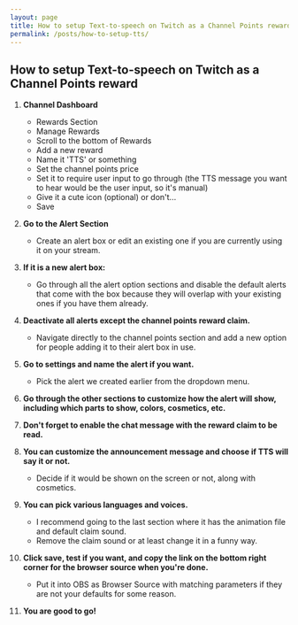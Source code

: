 ```yaml
---
layout: page
title: How to setup Text-to-speech on Twitch as a Channel Points reward
permalink: /posts/how-to-setup-tts/
---
```


## How to setup Text-to-speech on Twitch as a Channel Points reward

1. **Channel Dashboard**
    - Rewards Section
    - Manage Rewards
    - Scroll to the bottom of Rewards
    - Add a new reward
    - Name it 'TTS' or something
    - Set the channel points price
    - Set it to require user input to go through (the TTS message you want to hear would be the user input, so it's manual)
    - Give it a cute icon (optional) or don't...
    - Save

2. **Go to the Alert Section**
    - Create an alert box or edit an existing one if you are currently using it on your stream.

3. **If it is a new alert box:**
    - Go through all the alert option sections and disable the default alerts that come with the box because they will overlap with your existing ones if you have them already.

4. **Deactivate all alerts except the channel points reward claim.**
    - Navigate directly to the channel points section and add a new option for people adding it to their alert box in use.

5. **Go to settings and name the alert if you want.**
    - Pick the alert we created earlier from the dropdown menu.

6. **Go through the other sections to customize how the alert will show, including which parts to show, colors, cosmetics, etc.**

7. **Don't forget to enable the chat message with the reward claim to be read.**

8. **You can customize the announcement message and choose if TTS will say it or not.**
    - Decide if it would be shown on the screen or not, along with cosmetics.

9. **You can pick various languages and voices.**
    - I recommend going to the last section where it has the animation file and default claim sound.
    - Remove the claim sound or at least change it in a funny way.

10. **Click save, test if you want, and copy the link on the bottom right corner for the browser source when you're done.**
    - Put it into OBS as Browser Source with matching parameters if they are not your defaults for some reason.
    
11. **You are good to go!**
